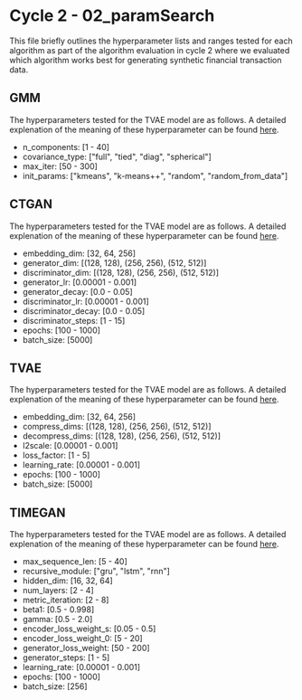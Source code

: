 # Cycle 2 - 02_paramSearch
This file briefly outlines the hyperparameter lists and ranges tested for each algorithm as part of the algorithm evaluation in cycle 2 where we evaluated which algorithm works best for generating synthetic financial transaction data.

## GMM
The hyperparameters tested for the TVAE model are as follows. A detailed explenation of the meaning of these hyperparameter can be found [here](https://scikit-learn.org/stable/modules/generated/sklearn.mixture.GaussianMixture.html).
- n_components: [1 - 40]
- covariance_type: ["full", "tied", "diag", "spherical"]
- max_iter: [50 - 300]
- init_params: ["kmeans", "k-means++", "random", "random_from_data"]

## CTGAN
The hyperparameters tested for the TVAE model are as follows. A detailed explenation of the meaning of these hyperparameter can be found [here](https://docs.sdv.dev/sdv/single-table-data/modeling/synthesizers/ctgansynthesizer).
- embedding_dim: [32, 64, 256]
- generator_dim: [(128, 128), (256, 256), (512, 512)]
- discriminator_dim: [(128, 128), (256, 256), (512, 512)]
- generator_lr: [0.00001 - 0.001]
- generator_decay: [0.0 - 0.05]
- discriminator_lr: [0.00001 - 0.001]
- discriminator_decay: [0.0 - 0.05]
- discriminator_steps: [1 - 15]
- epochs: [100 - 1000]
- batch_size: [5000]

## TVAE
The hyperparameters tested for the TVAE model are as follows. A detailed explenation of the meaning of these hyperparameter can be found [here](https://docs.sdv.dev/sdv/single-table-data/modeling/synthesizers/tvaesynthesizer).
- embedding_dim: [32, 64, 256]
- compress_dims: [(128, 128), (256, 256), (512, 512)]
- decompress_dims: [(128, 128), (256, 256), (512, 512)]
- l2scale: [0.00001 - 0.001]
- loss_factor: [1 - 5]
- learning_rate: [0.00001 - 0.001]
- epochs: [100 - 1000]
- batch_size: [5000]

## TIMEGAN
The hyperparameters tested for the TVAE model are as follows. A detailed explenation of the meaning of these hyperparameter can be found [here](https://papers.nips.cc/paper/2019/file/c9efe5f26cd17ba6216bbe2a7d26d490-Paper.pdf).
- max_sequence_len: [5 - 40]
- recursive_module: ["gru", "lstm", "rnn"]
- hidden_dim: [16, 32, 64]
- num_layers: [2 - 4]
- metric_iteration: [2 - 8]
- beta1: [0.5 - 0.998]
- gamma: [0.5 - 2.0]
- encoder_loss_weight_s: [0.05 - 0.5]
- encoder_loss_weight_0: [5 - 20]
- generator_loss_weight: [50 - 200]
- generator_steps: [1 - 5]
- learning_rate: [0.00001 - 0.001]
- epochs: [100 - 1000]
- batch_size: [256]